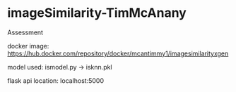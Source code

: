 # imageSimilarity-TimMcAnany
Assessment

docker image: https://hub.docker.com/repository/docker/mcantimmy1/imagesimilarityxgen

model used: ismodel.py -> isknn.pkl

flask api location: localhost:5000
